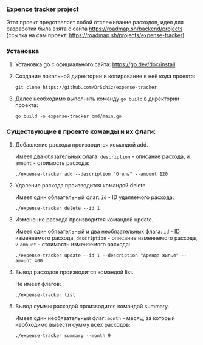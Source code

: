 ### Expence tracker project

Этот проект представляет собой отслеживание расходов, идея для разработки была взята с сайта https://roadmap.sh/backend/projects (ссылка на сам проект: https://roadmap.sh/projects/expense-tracker)


### Установка

1. Установка go с официального сайта: https://go.dev/doc/install
   
2. Создание локальной директории и копирование в неё кода проекта:

   ```
   git clone https://github.com/DrSchiz/expense-tracker
   ```
   
4. Далее необходимо выполнить команду `go build` в директории проекта:

   ```
   go build -o expense-tracker cmd/main.go
   ```

### Существующие в проекте команды и их флаги:

1. Добавление расхода производится командой add.

   Имеет два обязательных флага: `description` - описание расхода, и `amount` - стоимость расхода:
   
   ```
   ./expense-tracker add --description "Отель" --amount 120
   ```

3. Удаление расхода производится командой delete.

   Имеет один обязательный флаг: `id` - ID удаляемого расхода:

   ```
   ./expense-tracker delete --id 1
   ```

5. Изменение расхода производится командой update.

   Имеет один обязательный и два необязательных флага: `id` - ID изменяемого расхода, `description` - описание изменяемого расхода, и `amount` - стоимость изменяемого расхода:

   ```
   ./expense-tracker update --id 1 --description "Аренда жилья" --amount 400
   ```
   
7. Вывод расходов производится командой list.

   Не имеет флагов:

   ```
   ./expense-tracker list
   ```
   
9. Вывод суммы расходой производится командой summary.

   Имеет один необязательный флаг: `month` - месяц, за который необходимо вывести сумму всех расходов:
   
   ```
   ./expense-tracker summary --month 9
   ```
